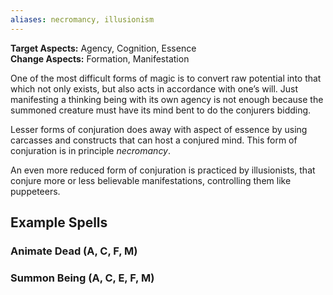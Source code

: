 ```yaml
---
aliases: necromancy, illusionism
---
```

   
**Target Aspects:** Agency, Cognition, Essence   
**Change Aspects:** Formation, Manifestation    
   
One of the most difficult forms of magic is to convert raw potential into that which not only exists, but also acts in accordance with one’s will. Just manifesting a thinking being with its own agency is not enough because the summoned creature must have its mind bent to do the conjurers bidding.   
   
Lesser forms of conjuration does away with aspect of essence by using carcasses and constructs that can host a conjured mind. This form of conjuration is in principle _necromancy_.    
   
An even more reduced form of conjuration is practiced by illusionists, that conjure more or less believable manifestations, controlling them like puppeteers.   
   
## Example Spells   
   
### Animate Dead (A, C, F, M)   
   
### Summon Being (A, C, E, F, M)